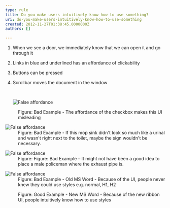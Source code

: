 ```yaml
---
type: rule
title: Do you make users intuitively know how to use something?
uri: do-you-make-users-intuitively-know-how-to-use-something
created: 2012-11-27T01:38:45.0000000Z
authors: []

---
```


 
1. When we see a door, we immediately know that we can open it and go through it
2. Links in blue and underlined has an affordance of clickability
3. Buttons can be pressed
4. Scrollbar moves the document in the window

   ​<dl class="badImage"><dt><img src="http&#58;//www.ssw.com.au/ssw/Standards/Rules/Images/Bad-Affordance2.jpg" alt="False affordance"></dt>
<dd>Figure&#58; Bad Example - The affordance of the checkbox makes this UI misleading</dd></dl><dl class="badImage"><dt><img src="http&#58;//www.ssw.com.au/ssw/Standards/Rules/Images/Bad-FalseAffordance.jpg" alt="False affordance"></dt>
<dd>Figure&#58; Bad Example - If this mop sink didn't look so much like a urinal and wasn't right next to the toilet, maybe the sign wouldn't be necessary.</dd></dl><dl class="badImage"><dt><img src="http&#58;//www.ssw.com.au/ssw/Standards/Rules/Images/Bad-Affordance3.jpg" alt="False affordance"></dt>
<dd>Figure&#58; Figure&#58; Bad Example – It might not have been a good idea to place a male policeman where the exhaust pipe is.</dd></dl><dl class="badImage"><dt><img src="http&#58;//www.ssw.com.au/ssw/Standards/Rules/Images/Bad-Affordance.jpg" alt="False affordance"></dt>
<dd>Figure&#58; Bad Example - Old MS Word - Because of the UI, people never knew they could use styles e.g. normal, H1, H2</dd></dl><dl class="goodImage"><dt><img src="http&#58;//www.ssw.com.au/ssw/Standards/Rules/Images/Good-Affordance.jpg" alt=""></dt>
<dd>Figure&#58; Good Example - New MS Word - Because of the new ribbon UI, people intuitively know how to use styles</dd></dl>
